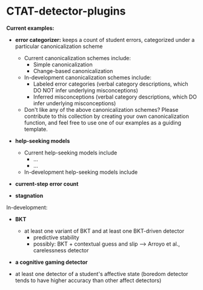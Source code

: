 # CTAT-detector-plugins

**Current examples:**
- **error categorizer:** keeps a count of student errors, categorized under a particular canonicalization scheme
	- Current canonicalization schemes include:
		- Simple canonicalization
		- Change-based canonicalization
	- In-development canonicalization schemes include:
		- Labeled error categories (verbal category descriptions, which DO NOT infer underlying misconceptions)
		- Inferred misconceptions (verbal category descriptions, which DO infer underlying misconceptions)
	- Don't like any of the above canonicalization schemes? Please contribute to this collection by creating your own canonicalization function, and feel free to use one of our examples as a guiding template.
	
- **help-seeking models**
	- Current help-seeking models include
		- ...
		- ...
	- In-development help-seeking models include

- **current-step error count**

- **stagnation**



In-development:
- **BKT**
	- at least one variant of BKT and at least one BKT-driven detector
		- predictive stability
		- possibly: BKT + contextual guess and slip --> Arroyo et al., carelessness detector
- **a cognitive gaming detector**
  
- at least one detector of a student's affective state (boredom detector tends to have higher accuracy than other affect detectors)
